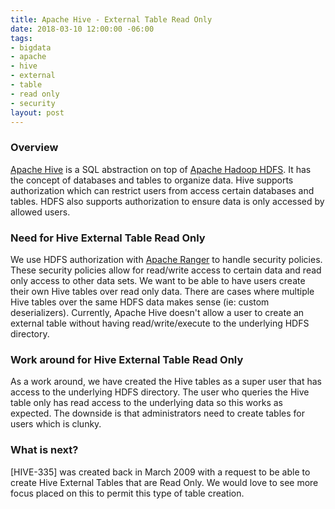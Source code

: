```yaml
---
title: Apache Hive - External Table Read Only
date: 2018-03-10 12:00:00 -06:00
tags:
- bigdata
- apache
- hive
- external
- table
- read only
- security
layout: post
---
```


### Overview
[Apache Hive](https://hive.apache.org/) is a SQL abstraction on top of [Apache Hadoop HDFS](https://hadoop.apache.org/docs/stable/hadoop-project-dist/hadoop-hdfs/HdfsDesign.html). It has the concept of databases and tables to organize data. Hive supports authorization which can restrict users from access certain databases and tables. HDFS also supports authorization to ensure data is only accessed by allowed users.

### Need for Hive External Table Read Only
We use HDFS authorization with [Apache Ranger]() to handle security policies. These security policies allow for read/write access to certain data and read only access to other data sets. We want to be able to have users create their own Hive tables over read only data. There are cases where multiple Hive tables over the same HDFS data makes sense (ie: custom deserializers). Currently, Apache Hive doesn't allow a user to create an external table without having read/write/execute to the underlying HDFS directory.

### Work around for Hive External Table Read Only
As a work around, we have created the Hive tables as a super user that has access to the underlying HDFS directory. The user who queries the Hive table only has read access to the underlying data so this works as expected. The downside is that administrators need to create tables for users which is clunky.

### What is next?
[HIVE-335] was created back in March 2009 with a request to be able to create Hive External Tables that are Read Only. We would love to see more focus placed on this to permit this type of table creation.

